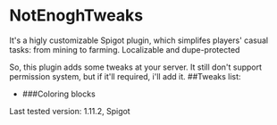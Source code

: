# NotEnoghTweaks
It's a higly customizable Spigot plugin, which simplifes players' casual tasks: from mining to farming. Localizable and dupe-protected

So, this plugin adds some tweaks at your server. It still don't support permission system, but if it'll required, i'll add it.
##Tweaks list:
* ###Coloring blocks


Last tested version: 1.11.2, Spigot
